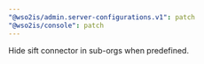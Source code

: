 ```yaml
---
"@wso2is/admin.server-configurations.v1": patch
"@wso2is/console": patch
---
```


Hide sift connector in sub-orgs when predefined.
